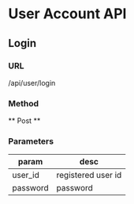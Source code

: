 # User Account API

## Login

### URL
/api/user/login

### Method
** Post **

### Parameters

|param|desc|
|---|---
|user_id|registered user id|
|password|password|
